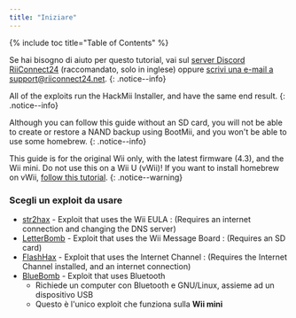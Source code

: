 ```yaml
---
title: "Iniziare"
---
```


{% include toc title="Table of Contents" %}

Se hai bisogno di aiuto per questo tutorial, vai sul [server Discord RiiConnect24](https://discord.gg/b4Y7jfD) (raccomandato, solo in inglese) oppure [scrivi una e-mail a support@riiconnect24.net](mailto:support@riiconnect24.net).
{: .notice--info}

All of the exploits run the HackMii Installer, and have the same end result.
{: .notice--info}

Although you can follow this guide without an SD card, you will not be able to create or restore a NAND backup using BootMii, and you won't be able to use some homebrew.
{: .notice--info}

This guide is for the original Wii only, with the latest firmware (4.3), and the Wii mini. Do not use this on a Wii U (vWii)! If you want to install homebrew on vWii, [follow this tutorial](https://wiiuguide.xyz/#/vwii-modding).
{: .notice--warning}

### Scegli un exploit da usare

- [str2hax](str2hax) - Exploit that uses the Wii EULA
  :   (Requires an internet connection and changing the DNS server)
- [LetterBomb](letterbomb) - Exploit that uses the Wii Message Board
  :   (Requires an SD card)
- [FlashHax](flashhax) - Exploit that uses the Internet Channel
  :   (Requires the Internet Channel installed, and an internet connection)
- [BlueBomb](bluebomb) - Exploit that uses Bluetooth
    * Richiede un computer con Bluetooth e GNU/Linux, assieme ad un dispositivo USB
    * Questo è l'unico exploit che funziona sulla **Wii mini**
